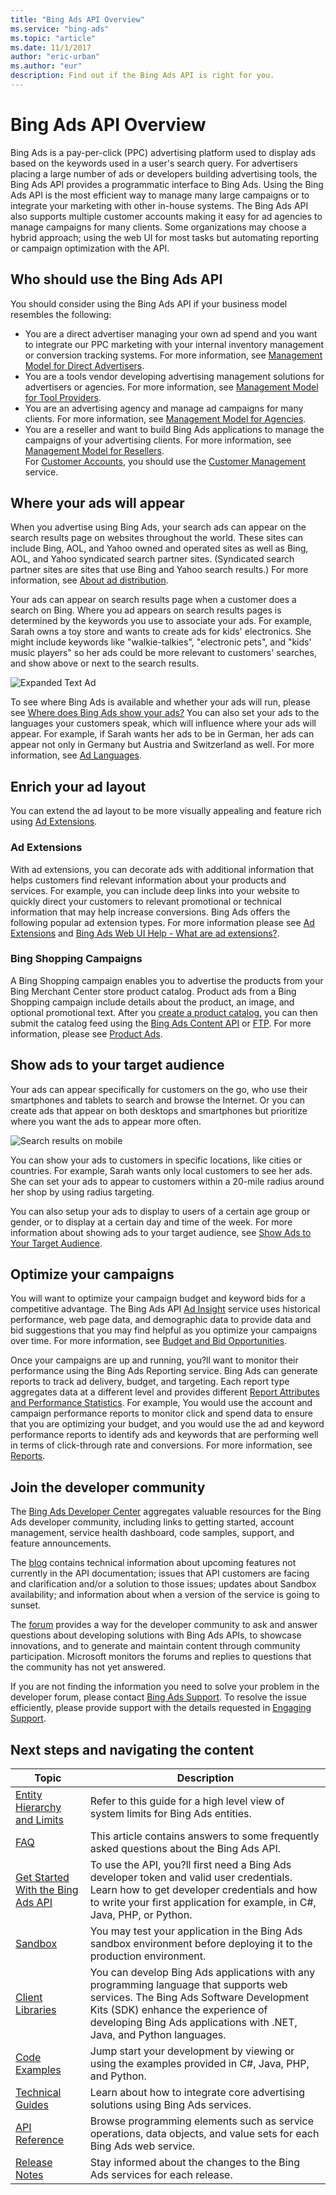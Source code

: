 ```yaml
---
title: "Bing Ads API Overview"
ms.service: "bing-ads"
ms.topic: "article"
ms.date: 11/1/2017
author: "eric-urban"
ms.author: "eur"
description: Find out if the Bing Ads API is right for you. 
---
```

# Bing Ads API Overview
Bing Ads is a pay-per-click (PPC) advertising platform used to display ads based on the keywords used in a user's search query.  For advertisers placing a large number of ads or developers building advertising tools, the Bing Ads API provides a programmatic interface to Bing Ads. Using the Bing Ads API is the most efficient way to manage many large campaigns or to integrate your marketing with other in-house systems. The Bing Ads API also supports multiple customer accounts making it easy for ad agencies to manage campaigns for many clients. Some organizations may choose a hybrid approach; using the web UI for most tasks but automating reporting or campaign optimization with the API.

## <a name="who"></a>Who should use the Bing Ads API
You should consider using the Bing Ads API if your business model resembles the following:

-   You are a direct advertiser managing your own ad spend and you want to integrate our PPC marketing with your internal inventory management or conversion tracking systems. For more information, see [Management Model for Direct Advertisers](../guides/management-model-direct-advertisers.md).  
-   You are a tools vendor developing advertising management solutions for advertisers or agencies. For more information, see [Management Model for Tool Providers](../guides/management-model-tool-providers.md).  
-   You are an advertising agency and manage ad campaigns for many clients. For more information, see [Management Model for Agencies](../guides/management-model-agencies.md).  
-   You are a reseller and want to build Bing Ads applications to manage the campaigns of your advertising clients. For more information, see [Management Model for Resellers](../guides/management-model-resellers.md).  
For [Customer Accounts](../guides/customer-accounts.md), you should use the [Customer Management](~/customer-management-service/customer-management-service-reference.md) service.  

## <a name="where"></a>Where your ads will appear
When you advertise using Bing Ads, your search ads can appear on the search results page on websites throughout the world. These sites can include Bing, AOL, and Yahoo owned and operated sites as well as Bing, AOL, and Yahoo syndicated search partner sites. (Syndicated search partner sites are sites that use Bing and Yahoo search results.) For more information, see [About ad distribution](https://help.bingads.microsoft.com/#apex/3/en/50871/0). 

Your ads can appear on search results page when a customer does a search on Bing. Where you ad appears on search results pages is determined by the keywords you use to associate your ads. For example, Sarah owns a toy store and wants to create ads for kids' electronics. She might include keywords like "walkie-talkies", "electronic pets", and "kids' music players" so her ads could be more relevant to customers' searches, and show above or next to the search results.

![Expanded Text Ad](../guides/media/overview-textad.png "Expanded Text Ad")

To see where Bing Ads is available and whether your ads will run, please see [Where does Bing Ads show your ads?](https://help.bingads.microsoft.com/#apex/3/en/50873/0) You can also set your ads to the languages your customers speak, which will influence where your ads will appear. For example, if Sarah wants her ads to be in German, her ads can appear not only in Germany but Austria and Switzerland as well. For more information, see [Ad Languages](../guides/ad-languages.md).

## <a name="what"></a>Enrich your ad layout
You can extend the ad layout to be more visually appealing and feature rich using [Ad Extensions](#adextensions).

### <a name="adextensions"></a>Ad Extensions
With ad extensions, you can decorate ads with additional information that helps customers find relevant information about your products and services. For example, you can include deep links into your website to quickly direct your customers to relevant promotional or technical information that may help increase conversions. Bing Ads offers the following popular ad extension types. For more information please see [Ad Extensions](../guides/ad-extensions.md) and [Bing Ads Web UI Help - What are ad extensions?](http://help.bingads.microsoft.com/#apex/3/en/51001/1).

### <a name="bingshoppingcampaigns"></a>Bing Shopping Campaigns
A Bing Shopping campaign enables you to advertise the products from your Bing Merchant Center store product catalog. Product ads from a Bing Shopping campaign include details about the product, an image, and optional promotional text. After you [create a product catalog](http://help.bingads.microsoft.com/#apex/3/en/51105/1), you can then submit the catalog feed using the [Bing Ads Content API](~/shopping-content/index.md) or [FTP](http://help.bingads.microsoft.com/#apex/3/en/51086/1). For more information, please see [Product Ads](../guides/product-ads.md).

## <a name="audience"></a>Show ads to your target audience
Your ads can appear specifically for customers on the go, who use their smartphones and tablets to search and browse the Internet. Or you can create ads that appear on both desktops and smartphones but prioritize where you want the ads to appear more often.

![Search results on mobile](../guides/media/overview-mobilead.png "Search results on mobile")

You can show your ads to customers in specific locations, like cities or countries. For example, Sarah wants only local customers to see her ads. She can set your ads to appear to customers within a 20-mile radius around her shop by using radius targeting.

You can also setup your ads to display to users of a certain age group or gender, or to display at a certain day and time of the week. For more information about showing ads to your target audience, see [Show Ads to Your Target Audience](../guides/show-ads-target-audience.md).

## <a name="optimize"></a>Optimize your campaigns
You will want to optimize your campaign budget and keyword bids for a competitive advantage. The Bing Ads API [Ad Insight](~/ad-insight-service/ad-insight-service-reference.md) service uses historical performance, web page data, and demographic data to provide data and bid suggestions that you may find helpful as you optimize your campaigns over time. For more information, see [Budget and Bid Opportunities](../guides/budget-bid-opportunities.md).

Once your campaigns are up and running, you?ll want to monitor their performance using the Bing Ads Reporting service. Bing Ads can generate reports to track ad delivery, budget, and targeting. Each report type aggregates data at a different level and provides different [Report Attributes and Performance Statistics](../guides/report-attributes-performance-statistics.md). For example, You would use the account and campaign performance reports to monitor click and spend data to ensure that you are optimizing your budget, and you would use the ad and keyword performance reports to identify ads and keywords that are performing well in terms of click-through rate and conversions. For more information, see [Reports](../guides/reports.md).

## <a name="developercommunity"></a>Join the developer community
The [Bing Ads Developer Center](https://developers.bingads.microsoft.com) aggregates valuable resources for the Bing Ads developer community, including links to getting started, account management, service health dashboard, code samples, support, and feature announcements.

The [blog](https://blogs.msdn.microsoft.com/bing_ads_api/) contains technical information about upcoming features not currently in the API documentation; issues that API customers are facing and clarification and/or a solution to those issues; updates about Sandbox availability; and information about when a version of the service is going to sunset.

The [forum](https://social.msdn.microsoft.com/forums/en-us/home?forum=BingAds) provides a way for the developer community to ask and answer questions about developing solutions with Bing Ads APIs, to showcase innovations, and to generate and maintain content through community participation. Microsoft monitors the forums and replies to questions that the community has not yet answered.

If you are not finding the information you need to solve your problem in the developer forum, please contact [Bing Ads Support](https://advertise.bingads.microsoft.com/en-us/bing-ads-support). To resolve the issue efficiently, please provide support with the details requested in [Engaging Support](../guides/handle-service-errors-exceptions.md#contact-support).

## <a name="navigatecontent"></a>Next steps and navigating the content

|Topic|Description|
|---------|---------------|
|[Entity Hierarchy and Limits](../guides/entity-hierarchy-limits.md)|Refer to this guide for a high level view of system limits for Bing Ads entities.|
|[FAQ](~/guides/faq.md)|This article contains answers to some frequently asked questions about the Bing Ads API.|
|[Get Started With the Bing Ads API](../guides/get-started.md)|To use the API, you?ll first need a Bing Ads developer token and valid user credentials. Learn how to get developer credentials and how to write your first application for example, in C#, Java, PHP, or Python.|
|[Sandbox](../guides/sandbox.md)|You may test your application in the Bing Ads sandbox environment before deploying it to the production environment.|
|[Client Libraries](../guides/client-libraries.md)|You can develop Bing Ads applications with any programming language that supports web services. The Bing Ads Software Development Kits (SDK) enhance the experience of developing Bing Ads applications with .NET, Java, and Python languages.|
|[Code Examples](../guides/code-examples.md)|Jump start your development by viewing or using the examples provided in C#, Java, PHP, and Python.|
|[Technical Guides](../guides/technical-guides.md)|Learn about how to integrate core advertising solutions using Bing Ads services.|
|[API Reference](../guides/reference.md)|Browse programming elements such as service operations, data objects, and value sets for each Bing Ads web service.|
|[Release Notes](../guides/release-notes.md)|Stay informed about the changes to the Bing Ads services for each release.|
